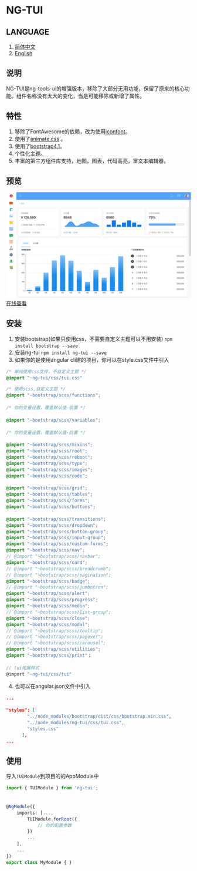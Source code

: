 # NG-TUI

## LANGUAGE
1. [简体中文](README.MD)
2. [English](README-EN.MD)

## 说明
NG-TUI是ng-tools-ui的增强版本，移除了大部分无用功能，保留了原来的核心功能。组件名称没有太大的变化，当是可能移除或新增了属性。

## 特性
1. 移除了FontAwesome的依赖，改为使用[iconfont](http://www.iconfont.cn)。
2. 使用了[animate.css](https://daneden.github.io/animate.css/)  。
3. 使用了[bootstrap4.1](http://getbootstrap.com)。
4. 个性化主题。
5. 丰富的第三方组件库支持，地图，图表，代码高亮，富文本编辑器。

## 预览
![preview](preview/dashboard.png)
[在线查看](https://www.cool1024.com)

## 安装
1. 安装bootstrap(如果只使用css，不需要自定义主题可以不用安装)
`npm install bootstrap --save`
2. 安装ng-tui
`npm install ng-tui --save`
3. 如果你的是使用angular cli建的项目，你可以在style.css文件中引入
```css
/* 单纯使用css文件，不自定义主题 */
@import "~ng-tui/css/tui.css"
```
```scss
/* 使用scss,自定义主题 */
@import "~bootstrap/scss/functions";

/* 你的变量设置，覆盖默认值-前置 */

@import "~bootstrap/scss/variables";

/* 你的变量设置，覆盖默认值-后置 */

@import "~bootstrap/scss/mixins";
@import "~bootstrap/scss/root";
@import "~bootstrap/scss/reboot";
@import "~bootstrap/scss/type";
@import "~bootstrap/scss/images";
@import "~bootstrap/scss/code";

@import "~bootstrap/scss/grid";
@import "~bootstrap/scss/tables";
@import "~bootstrap/scss/forms";
@import "~bootstrap/scss/buttons";

@import "~bootstrap/scss/transitions";
@import "~bootstrap/scss/dropdown";
@import "~bootstrap/scss/button-group";
@import "~bootstrap/scss/input-group";
@import "~bootstrap/scss/custom-forms";
@import "~bootstrap/scss/nav";
// @import "~bootstrap/scss/navbar";
@import "~bootstrap/scss/card";
// @import "~bootstrap/scss/breadcrumb";
// @import "~bootstrap/scss/pagination";
@import "~bootstrap/scss/badge";
// @import "~bootstrap/scss/jumbotron";
@import "~bootstrap/scss/alert";
@import "~bootstrap/scss/progress";
@import "~bootstrap/scss/media";
// @import "~bootstrap/scss/list-group";
@import "~bootstrap/scss/close";
@import "~bootstrap/scss/modal";
// @import "~bootstrap/scss/tooltip";
// @import "~bootstrap/scss/popover";
// @import "~bootstrap/scss/carousel";
@import "~bootstrap/scss/utilities";
@import "~bootstrap/scss/print"；

// tui拓展样式
@import "~ng-tui/css/tui"
```

4. 也可以在angular.json文件中引入
```json
...

"styles": [
        "../node_modules/bootstrap/dist/css/bootstrap.min.css",
        "../node_modules/ng-tui/css/tui.css",
        "styles.css"
      ],
...
```

## 使用
导入`TUIModule`到项目的的AppModule中
```typescript
import { TUIModule } from 'ng-tui';

 
@NgModule({
    imports: [..., 
        TUIModule.forRoot({
            // 你的配置参数
        })
        ...
    ],
    ...
})
export class MyModule { }
```


